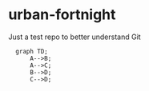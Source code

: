 # urban-fortnight
Just a test repo to better understand Git


```mermaid
  graph TD;
      A-->B;
      A-->C;
      B-->D;
      C-->D;
```
